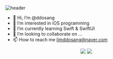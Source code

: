 ![header](https://capsule-render.vercel.app/api?type=rounded&color=8977AD&section=header&text=ddosang's%20github&fontColor=ffffff)


- 👋 Hi, I’m @ddosang
- 👀 I’m interested in iOS programming
- 🌱 I’m currently learning Swift & SwiftUI
- 💞️ I’m looking to collaborate on ...
- 📫 How to reach me limddosang@naver.com

<div align='center'>
  <a href="https://velog.io/@ddosang"><img src="https://img.shields.io/badge/velog-1DBF73?style=flat-square&logo=Vimeo&logoColor=white"/></a>
  <a href="https://www.notion.so/Eunji-Lim-2296063ab86b4f1ebcd483fb00c05efc"><img src="https://img.shields.io/badge/-Notion-black?logo=Notion"/></a>  
</div>

<!---
ddosang/ddosang is a ✨ special ✨ repository because its `README.md` (this file) appears on your GitHub profile.
You can click the Preview link to take a look at your changes.
--->
